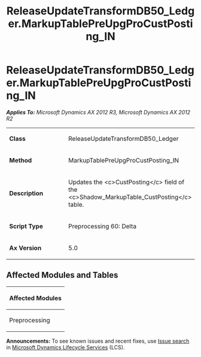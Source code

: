 ﻿---
title: ReleaseUpdateTransformDB50_Ledger.MarkupTablePreUpgProCustPosting_IN
TOCTitle: ReleaseUpdateTransformDB50_Ledger.MarkupTablePreUpgProCustPosting_IN
ms:assetid: 93d05558-afcb-a27a-fa6a-f66f0f256d4c
ms:mtpsurl: https://msdn.microsoft.com/en-us/library/JJ686124(v=AX.60)
ms:contentKeyID: 49709828
ms.date: 05/18/2015
mtps_version: v=AX.60
---

# ReleaseUpdateTransformDB50\_Ledger.MarkupTablePreUpgProCustPosting\_IN 


_**Applies To:** Microsoft Dynamics AX 2012 R3, Microsoft Dynamics AX 2012 R2_

<table>
<colgroup>
<col style="width: 50%" />
<col style="width: 50%" />
</colgroup>
<tbody>
<tr class="odd">
<td><p><strong>Class</strong></p></td>
<td><p>ReleaseUpdateTransformDB50_Ledger</p></td>
</tr>
<tr class="even">
<td><p><strong>Method</strong></p></td>
<td><p>MarkupTablePreUpgProCustPosting_IN</p></td>
</tr>
<tr class="odd">
<td><p><strong>Description</strong></p></td>
<td><p>Updates the &lt;c&gt;CustPosting&lt;/c&gt; field of the &lt;c&gt;Shadow_MarkupTable_CustPosting&lt;/c&gt; table.</p></td>
</tr>
<tr class="even">
<td><p><strong>Script Type</strong></p></td>
<td><p>Preprocessing 60: Delta</p></td>
</tr>
<tr class="odd">
<td><p><strong>Ax Version</strong></p></td>
<td><p>5.0</p></td>
</tr>
</tbody>
</table>


## Affected Modules and Tables

<table>
<colgroup>
<col style="width: 100%" />
</colgroup>
<thead>
<tr class="header">
<th><p>Affected Modules</p></th>
</tr>
</thead>
<tbody>
<tr class="odd">
<td><p>Preprocessing</p></td>
</tr>
</tbody>
</table>

  
**Announcements:** To see known issues and recent fixes, use [Issue search](http://go.microsoft.com/fwlink/?linkid=389258) in [Microsoft Dynamics Lifecycle Services](http://go.microsoft.com/fwlink/?linkid=306505) (LCS).

